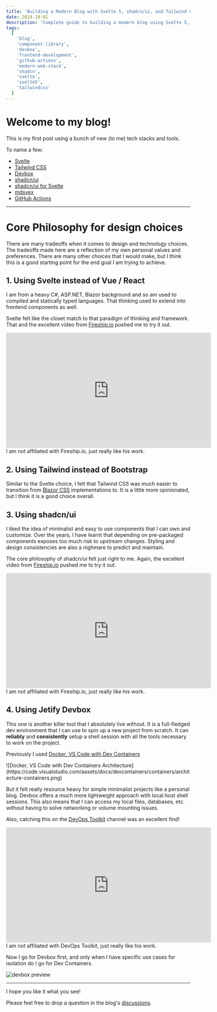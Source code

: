 ```yaml
---
title: 'Building a Modern Blog with Svelte 5, shadcn/ui, and Tailwind CSS'
date: 2024-10-01
description: 'Complete guide to building a modern blog using Svelte 5, shadcn/ui components, Tailwind CSS, and Devbox. Learn why I chose these technologies over React and Bootstrap.'
tags:
  [
    'blog',
    'component-library',
    'devbox',
    'frontend-development',
    'github-actions',
    'modern-web-stack',
    'shadcn',
    'svelte',
    'svelte5',
    'tailwindcss'
  ]
---
```


# Welcome to my blog!

This is my first post using a bunch of new (to me) tech stacks and tools.

To name a few:

<ul>
    <li><a href="https://svelte.dev/" target="_blank">Svelte</a></li>
    <li><a href="https://tailwindcss.com/" target="_blank">Tailwind CSS</a></li>
    <li><a href="https://github.com/jetify-com/devbox" target="_blank">Devbox</a></li>
    <li><a href="https://ui.shadcn.com/" target="_blank">shadcn/ui</a></li>
    <li><a href="https://next.shadcn-svelte.com/" target="_blank">shadcn/ui for Svelte</a></li>
    <li><a href="https://mdsvex.pngwn.io/" target="_blank">mdsvex</a></li>
    <li><a href="https://github.com/features/actions" target="_blank">GitHub Actions</a></li>
</ul>

---

# Core Philosophy for design choices

There are many tradeoffs when it comes to design and technology choices. The tradeoffs made here are a reflection of my own personal values and preferences. There are many other choices that I would make, but I think this is a good starting point for the end goal I am trying to achieve.

## 1. Using Svelte instead of Vue / React

I am from a heavy C#, ASP.NET, Blazor background and so am used to compiled and statically typed languages. That thinking used to extend into frontend components as well.

Svelte felt like the closet match to that paradigm of thinking and framework. That and the excellent video from <a href="https://www.youtube.com/watch?v=rv3Yq-B8qp4" target="_blank">Fireship.io</a> pushed me to try it out.

<div class="flex justify-center">
<iframe width="560" height="315" src="https://www.youtube.com/embed/rv3Yq-B8qp4?si=iriWIzZZPxXy2Ckq" title="YouTube video player" frameborder="0" allow="accelerometer; autoplay; clipboard-write; encrypted-media; gyroscope; picture-in-picture; web-share" referrerpolicy="strict-origin-when-cross-origin" allowfullscreen></iframe>
</div>

<div class="text-center">
<span class="text-xs">I am not affiliated with Fireship.io, just really like his work.</span>
</div>

## 2. Using Tailwind instead of Bootstrap

Similar to the Svelte choice, I felt that Tailwind CSS was much easier to transition from <a href="https://learn.microsoft.com/en-us/aspnet/core/blazor/components/css-isolation" target="_blank">Blazor CSS</a> implementations to. It is a little more opinionated, but I think it is a good choice overall.

## 3. Using shadcn/ui

I liked the idea of minimalist and easy to use components that I can own and customize. Over the years, I have learnt that depending on pre-packaged components exposes too much risk to upstream changes. Styling and design consistencies are also a nighmare to predict and maintain.

The core philosophy of shadcn/ui felt just right to me. Again, the excellent video from <a href="https://www.youtube.com/watch?v=TBIjgBVFjVI" target="_blank">Fireship.io</a> pushed me to try it out.

<div class="flex justify-center">
<iframe width="560" height="315" src="https://www.youtube.com/embed/TBIjgBVFjVI?si=oqKvTY7_1PP-77WP" title="YouTube video player" frameborder="0" allow="accelerometer; autoplay; clipboard-write; encrypted-media; gyroscope; picture-in-picture; web-share" referrerpolicy="strict-origin-when-cross-origin" allowfullscreen></iframe>
</div>

<div class="text-center">
<span class="text-xs">I am not affiliated with Fireship.io, just really like his work.</span>
</div>

## 4. Using Jetify Devbox

This one is another killer tool that I absolutely live without. It is a full-fledged dev environment that I can use to spin up a new project from scratch. It can **reliably** and **consistently** setup a shell session with all the tools necessary to work on the project.

Previously I used <a href="https://code.visualstudio.com/docs/devcontainers/containers" target="_blank">Docker, VS Code with Dev Containers</a>

<div class="flex justify-center">
![Docker, VS Code with Dev Containers Architecture](https://code.visualstudio.com/assets/docs/devcontainers/containers/architecture-containers.png)
</div>

But it felt really resource heavy for simple minimalist projects like a personal blog. Devbox offers a much more lightweight approach with local host shell sessions. This also means that I can access my local files, databases, etc. without having to solve networking or volume mounting issues.

Also, catching this on the <a href="https://www.youtube.com/watch?v=WiFLtcBvGMU" target="_blank">DevOps Toolkit</a> channel was an excellent find!

<div class="flex justify-center">
<iframe width="560" height="315" src="https://www.youtube.com/embed/WiFLtcBvGMU?si=7YGc9OqnXwuub1Vb" title="YouTube video player" frameborder="0" allow="accelerometer; autoplay; clipboard-write; encrypted-media; gyroscope; picture-in-picture; web-share" referrerpolicy="strict-origin-when-cross-origin" allowfullscreen></iframe>
</div>

<div class="text-center">
<span class="text-xs">I am not affiliated with DevOps Toolkit, just really like his work.</span>
</div>

Now I go for Devbox first, and only when I have specific use cases for isolation do I go for Dev Containers.

<div class="flex justify-center">
<img src="https://user-images.githubusercontent.com/279789/186491771-6b910175-18ec-4c65-92b0-ed1a91bb15ed.svg" alt="devbox preview" />
</div>

---

I hope you like it what you see!

Please feel free to drop a question in the blog's <a href="https://github.com/rrmistry/rrmistry.github.io/discussions/new/choose" target="_blank">discussions</a>.
